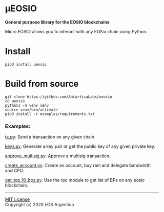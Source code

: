 # µEOSIO
**General purpose library for the EOSIO blockchains**

Micro EOSIO allows you to interact with any EOSio chain using Python.

# Install

    pip3 install ueosio

# Build from source

    git clone https://github.com/AntarticaLabs/ueosio
    cd ueosio
    python3 -m venv venv
    source venv/bin/activate
    pip3 install -r examples/requirements.txt

### Examples:

[tx.py](/examples/tx.py): Send a transaction on any given chain.

[keys.py](/examples/keys.py): Generate a key pair or get the public key of any given private key.

[approve_multisig.py](/examples/approve_multisig.py): Approve a multisig transaction.

[create_account.py](/examples/create_account.py): Create an account, buy ram and delegate bandwidth and CPU. 

[get_top_10_bps.py](/examples/get_top_10_bps.py): Use the rpc module to get list of BPs on any eosio blockchain. 

_____


[MIT License](LICENSE) \
Copyright (c) 2020 EOS Argentina
